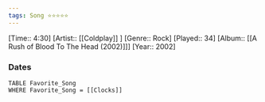 ```yaml
---
tags: Song ⭐⭐⭐⭐⭐ 
---
```

[Time:: 4:30]
[Artist:: [[Coldplay]] ]
[Genre:: Rock]
[Played:: 34]
[Album:: [[A Rush of Blood To The Head (2002)]]]
[Year:: 2002]
### Dates
````dataview
TABLE Favorite_Song
WHERE Favorite_Song = [[Clocks]]
````
